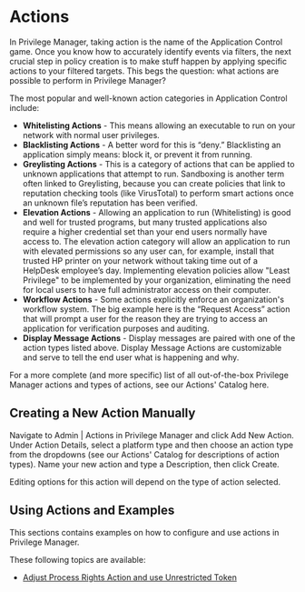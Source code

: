 [title]: # (Actions)
[tags]: # (overview)
[priority]: # (5500)
# Actions

In Privilege Manager, taking action is the name of the Application Control game.
Once you know how to accurately identify events via filters, the next crucial step in policy creation is to make stuff happen by applying specific actions to your filtered targets. This begs the question: what actions are possible to perform in Privilege Manager?

The most popular and well-known action categories in Application Control include:

* __Whitelisting Actions__ - This means allowing an executable to run on your network with normal user privileges.
* __Blacklisting Actions__ - A better word for this is “deny.” Blacklisting an application simply means: block it, or prevent it from running.
* __Greylisting Actions__ - This is a category of actions that can be applied to unknown applications that attempt to run. Sandboxing is another term often linked to Greylisting, because you can create policies that link to reputation checking tools (like VirusTotal) to perform smart actions once an unknown file’s reputation has been verified.
* __Elevation Actions__ - Allowing an application to run (Whitelisting) is good and well for trusted programs, but many trusted applications also require a higher credential set than your end users normally have access to. The elevation action category will allow an application to run with elevated permissions so any user can, for example, install that trusted HP printer on your network without taking time out of a HelpDesk employee’s day. Implementing elevation policies allow "Least Privilege" to be implemented by your organization, eliminating the need for local users to have full administrator access on their computer.
* __Workflow Actions__ - Some actions explicitly enforce an organization's workflow system. The big example here is the “Request Access” action that will prompt a user for the reason they are trying to access an application for verification purposes and auditing.
* __Display Message Actions__ - Display messages are paired with one of the action types listed above. Display Message Actions are customizable and serve to tell the end user what is happening and why.

For a more complete (and more specific) list of all out-of-the-box Privilege Manager actions and types of actions, see our Actions' Catalog here.

## Creating a New Action Manually

Navigate to Admin | Actions in Privilege Manager and click Add New Action. Under Action Details, select a platform type and then choose an action type from the dropdowns (see our Actions' Catalog for descriptions of action types). Name your new action and type a Description, then click Create.

Editing options for this action will depend on the type of action selected.

## Using Actions and Examples

This sections contains examples on how to configure and use actions in Privilege Manager.

These following topics are available:

* [Adjust Process Rights Action and use Unrestricted Token](unrestricted-token.md)
